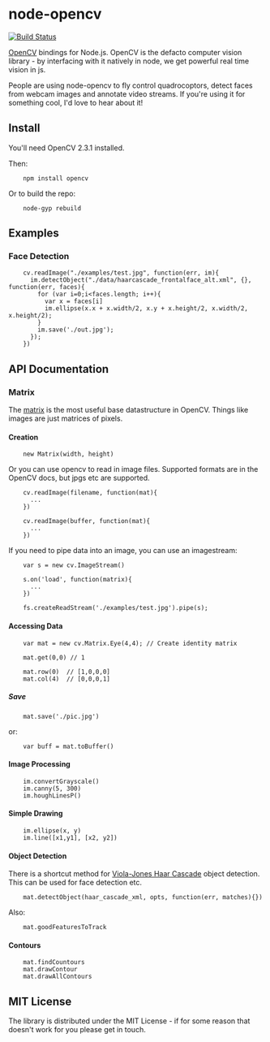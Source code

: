 # node-opencv 

[![Build Status](https://secure.travis-ci.org/peterbraden/node-opencv.png)](http://travis-ci.org/peterbraden/node-opencv)


[OpenCV](http://opencv.willowgarage.com/wiki/) bindings for Node.js. OpenCV is the defacto computer vision library - by interfacing with it natively in node, we get powerful real time vision in js.

People are using node-opencv to fly control quadrocoptors, detect faces from webcam images and annotate video streams. If you're using it for something cool, I'd love to hear about it!

## Install

You'll need OpenCV 2.3.1 installed.

Then:


        npm install opencv


Or to build the repo:


        node-gyp rebuild


## Examples

### Face Detection


        cv.readImage("./examples/test.jpg", function(err, im){
          im.detectObject("./data/haarcascade_frontalface_alt.xml", {}, function(err, faces){
            for (var i=0;i<faces.length; i++){
              var x = faces[i]
              im.ellipse(x.x + x.width/2, x.y + x.height/2, x.width/2, x.height/2);
            }
            im.save('./out.jpg');
          });
        })



## API Documentation

### Matrix

The [matrix](http://opencv.jp/opencv-2svn_org/cpp/core_basic_structures.html#mat) is the most useful
base datastructure in OpenCV. Things like images are just matrices of pixels.

#### Creation

        new Matrix(width, height)

Or you can use opencv to read in image files. Supported formats are in the OpenCV docs, but jpgs etc are supported.

        cv.readImage(filename, function(mat){
          ...
        })

        cv.readImage(buffer, function(mat){
          ...
        })

If you need to pipe data into an image, you can use an imagestream:

        var s = new cv.ImageStream()

        s.on('load', function(matrix){ 
          ...
        }) 

        fs.createReadStream('./examples/test.jpg').pipe(s);        

#### Accessing Data

        var mat = new cv.Matrix.Eye(4,4); // Create identity matrix

        mat.get(0,0) // 1

        mat.row(0)  // [1,0,0,0]
        mat.col(4)  // [0,0,0,1]


##### Save

        mat.save('./pic.jpg')

or:

        var buff = mat.toBuffer()


#### Image Processing

        im.convertGrayscale()
        im.canny(5, 300)
        im.houghLinesP()



#### Simple Drawing

        im.ellipse(x, y)
        im.line([x1,y1], [x2, y2])


#### Object Detection

There is a shortcut method for 
[Viola-Jones Haar Cascade](http://www.cognotics.com/opencv/servo_2007_series/part_2/sidebar.html) object 
detection. This can be used for face detection etc.


        mat.detectObject(haar_cascade_xml, opts, function(err, matches){})


Also:

        mat.goodFeaturesToTrack


#### Contours

        mat.findCountours
        mat.drawContour
        mat.drawAllContours


## MIT License
The library is distributed under the MIT License - if for some reason that 
doesn't work for you please get in touch.
